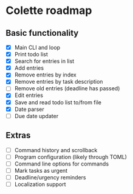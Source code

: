 # Colette roadmap

## Basic functionality
- [x] Main CLI and loop
- [x] Print todo list
- [x] Search for entries in list
- [x] Add entries
- [x] Remove entries by index
- [x] Remove entries by task description
- [ ] Remove old entries (deadline has passed)
- [x] Edit entries
- [x] Save and read todo list to/from file
- [x] Date parser
- [ ] Due date updater

## Extras
- [ ] Command history and scrollback
- [ ] Program configuration (likely through TOML)
- [ ] Command line options for commands
- [ ] Mark tasks as urgent
- [ ] Deadline/urgency reminders
- [ ] Localization support